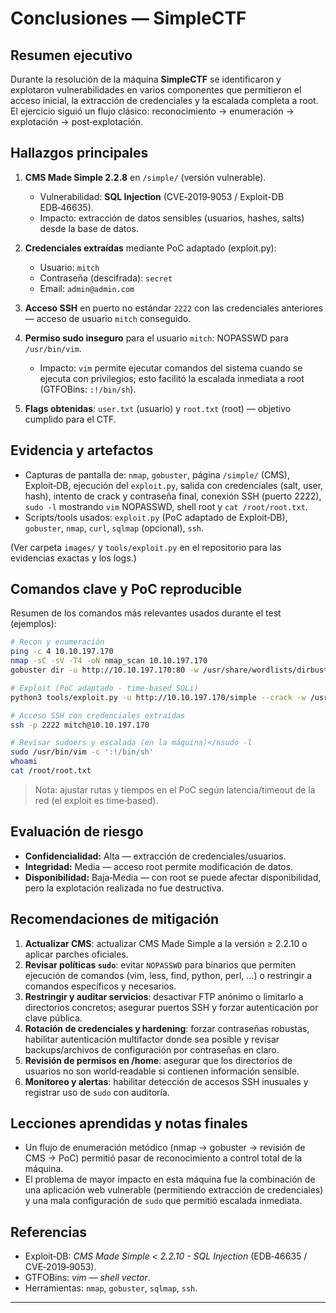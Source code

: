 # Conclusiones — SimpleCTF

## Resumen ejecutivo

Durante la resolución de la máquina **SimpleCTF** se identificaron y explotaron vulnerabilidades en varios componentes que permitieron el acceso inicial, la extracción de credenciales y la escalada completa a root. El ejercicio siguió un flujo clásico: reconocimiento → enumeración → explotación → post‑explotación.

## Hallazgos principales

1. **CMS Made Simple 2.2.8** en `/simple/` (versión vulnerable).

   * Vulnerabilidad: **SQL Injection** (CVE‑2019‑9053 / Exploit-DB EDB‑46635).
   * Impacto: extracción de datos sensibles (usuarios, hashes, salts) desde la base de datos.

2. **Credenciales extraídas** mediante PoC adaptado (exploit.py):

   * Usuario: `mitch`
   * Contraseña (descifrada): `secret`
   * Email: `admin@admin.com`

3. **Acceso SSH** en puerto no estándar `2222` con las credenciales anteriores — acceso de usuario `mitch` conseguido.

4. **Permiso sudo inseguro** para el usuario `mitch`: NOPASSWD para `/usr/bin/vim`.

   * Impacto: `vim` permite ejecutar comandos del sistema cuando se ejecuta con privilegios; esto facilitó la escalada inmediata a root (GTFOBins: `:!/bin/sh`).

5. **Flags obtenidas**: `user.txt` (usuario) y `root.txt` (root) — objetivo cumplido para el CTF.

## Evidencia y artefactos

* Capturas de pantalla de: `nmap`, `gobuster`, página `/simple/` (CMS), Exploit‑DB, ejecución del `exploit.py`, salida con credenciales (salt, user, hash), intento de crack y contraseña final, conexión SSH (puerto 2222), `sudo -l` mostrando `vim` NOPASSWD, shell root y `cat /root/root.txt`.
* Scripts/tools usados: `exploit.py` (PoC adaptado de Exploit‑DB), `gobuster`, `nmap`, `curl`, `sqlmap` (opcional), `ssh`.

(Ver carpeta `images/` y `tools/exploit.py` en el repositorio para las evidencias exactas y los logs.)

## Comandos clave y PoC reproducible

Resumen de los comandos más relevantes usados durante el test (ejemplos):

```bash
# Recon y enumeración
ping -c 4 10.10.197.170
nmap -sC -sV -T4 -oN nmap_scan 10.10.197.170
gobuster dir -u http://10.10.197.170:80 -w /usr/share/wordlists/dirbuster/directory-list-2.3-medium.txt -t 100

# Exploit (PoC adaptado - time-based SQLi)
python3 tools/exploit.py -u http://10.10.197.170/simple --crack -w /usr/share/wordlists/rockyou.txt

# Acceso SSH con credenciales extraídas
ssh -p 2222 mitch@10.10.197.170

# Revisar sudoers y escalada (en la máquina)</nsudo -l
sudo /usr/bin/vim -c ':!/bin/sh'
whoami
cat /root/root.txt
```

> Nota: ajustar rutas y tiempos en el PoC según latencia/timeout de la red (el exploit es time‑based).

## Evaluación de riesgo

* **Confidencialidad:** Alta — extracción de credenciales/usuarios.
* **Integridad:** Media — acceso root permite modificación de datos.
* **Disponibilidad:** Baja‑Media — con root se puede afectar disponibilidad, pero la explotación realizada no fue destructiva.

## Recomendaciones de mitigación

1. **Actualizar CMS**: actualizar CMS Made Simple a la versión ≥ 2.2.10 o aplicar parches oficiales.
2. **Revisar políticas `sudo`**: evitar `NOPASSWD` para binarios que permiten ejecución de comandos (vim, less, find, python, perl, ...) o restringir a comandos específicos y necesarios.
3. **Restringir y auditar servicios**: desactivar FTP anónimo o limitarlo a directorios concretos; asegurar puertos SSH y forzar autenticación por clave pública.
4. **Rotación de credenciales y hardening**: forzar contraseñas robustas, habilitar autenticación multifactor donde sea posible y revisar backups/archivos de configuración por contraseñas en claro.
5. **Revisión de permisos en /home**: asegurar que los directorios de usuarios no son world‑readable si contienen información sensible.
6. **Monitoreo y alertas**: habilitar detección de accesos SSH inusuales y registrar uso de `sudo` con auditoría.

## Lecciones aprendidas y notas finales

* Un flujo de enumeración metódico (nmap → gobuster → revisión de CMS → PoC) permitió pasar de reconocimiento a control total de la máquina.
* El problema de mayor impacto en esta máquina fue la combinación de una aplicación web vulnerable (permitiendo extracción de credenciales) y una mala configuración de `sudo` que permitió escalada inmediata.

## Referencias

* Exploit‑DB: *CMS Made Simple < 2.2.10 - SQL Injection* (EDB‑46635 / CVE‑2019‑9053).
* GTFOBins: *vim — shell vector*.
* Herramientas: `nmap`, `gobuster`, `sqlmap`, `ssh`.

---

